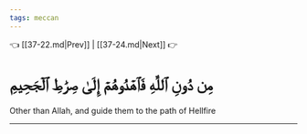 ```yaml
---
tags: meccan
---
```


👈 [[37-22.md|Prev]] | [[37-24.md|Next]] 👉

# مِن دُونِ ٱللَّهِ فَٱهۡدُوهُمۡ إِلَىٰ صِرَٰطِ ٱلۡجَحِيمِ

Other than Allah, and guide them to the path of Hellfire

---

